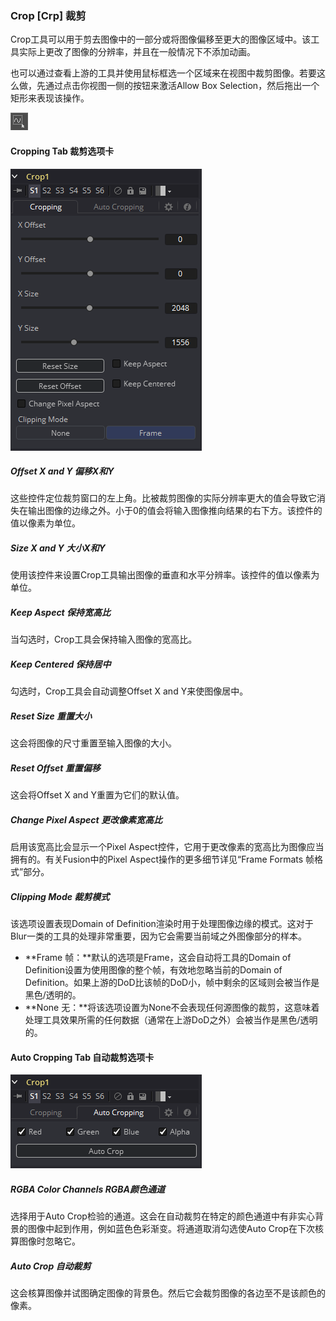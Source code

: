 ### Crop [Crp] 裁剪

Crop工具可以用于剪去图像中的一部分或将图像偏移至更大的图像区域中。该工具实际上更改了图像的分辨率，并且在一般情况下不添加动画。

也可以通过查看上游的工具并使用鼠标框选一个区域来在视图中裁剪图像。若要这么做，先通过点击你视图一侧的按钮来激活Allow Box Selection，然后拖出一个矩形来表现该操作。

![Crp_AllBoxSelection](images/Crp_AllBoxSelection.png)

#### Cropping Tab 裁剪选项卡

![Crp_CroppingTab](images/Crp_CroppingTab.png)

##### Offset X and Y 偏移X和Y

这些控件定位裁剪窗口的左上角。比被裁剪图像的实际分辨率更大的值会导致它消失在输出图像的边缘之外。小于0的值会将输入图像推向结果的右下方。该控件的值以像素为单位。

##### Size X and Y 大小X和Y

使用该控件来设置Crop工具输出图像的垂直和水平分辨率。该控件的值以像素为单位。

##### Keep Aspect 保持宽高比

当勾选时，Crop工具会保持输入图像的宽高比。

##### Keep Centered 保持居中

勾选时，Crop工具会自动调整Offset X and Y来使图像居中。

##### Reset Size 重置大小

这会将图像的尺寸重置至输入图像的大小。

##### Reset Offset 重置偏移

这会将Offset X and Y重置为它们的默认值。

##### Change Pixel Aspect 更改像素宽高比

启用该宽高比会显示一个Pixel Aspect控件，它用于更改像素的宽高比为图像应当拥有的。有关Fusion中的Pixel Aspect操作的更多细节详见“Frame Formats 帧格式”部分。

##### Clipping Mode 裁剪模式

该选项设置表现Domain of Definition渲染时用于处理图像边缘的模式。这对于Blur一类的工具的处理非常重要，因为它会需要当前域之外图像部分的样本。

- **Frame 帧：**默认的选项是Frame，这会自动将工具的Domain of Definition设置为使用图像的整个帧，有效地忽略当前的Domain of Definition。如果上游的DoD比该帧的DoD小，帧中剩余的区域则会被当作是黑色/透明的。
- **None 无：**将该选项设置为None不会表现任何源图像的裁剪，这意味着处理工具效果所需的任何数据（通常在上游DoD之外）会被当作是黑色/透明的。

#### Auto Cropping Tab 自动裁剪选项卡

![Crp_AutoCroppingTab](images/Crp_AutoCroppingTab.png)

##### RGBA Color Channels RGBA颜色通道

选择用于Auto Crop检验的通道。这会在自动裁剪在特定的颜色通道中有非实心背景的图像中起到作用，例如蓝色色彩渐变。将通道取消勾选使Auto Crop在下次核算图像时忽略它。

##### Auto Crop 自动裁剪

这会核算图像并试图确定图像的背景色。然后它会裁剪图像的各边至不是该颜色的像素。


